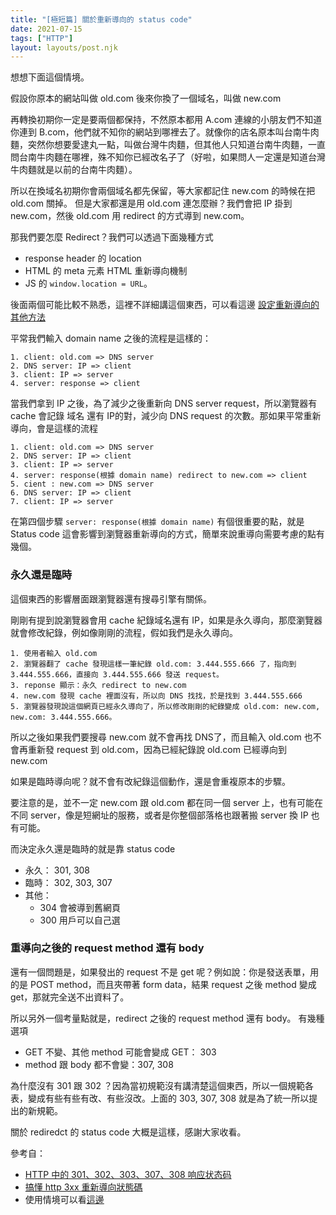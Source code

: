 ```yaml
---
title: "[極短篇] 關於重新導向的 status code"
date: 2021-07-15
tags: ["HTTP"]
layout: layouts/post.njk
---
```


想想下面這個情境。

假設你原本的網站叫做 old.com
後來你換了一個域名，叫做 new.com

再轉換初期你一定是要兩個都保持，不然原本都用 A.com 連線的小朋友們不知道你連到 B.com，他們就不知你的網站到哪裡去了。就像你的店名原本叫台南牛肉麵，突然你想要愛逮丸一點，叫做台灣牛肉麵，但其他人只知道台南牛肉麵，一直問台南牛肉麵在哪裡，殊不知你已經改名子了（好啦，如果問人一定還是知道台灣牛肉麵就是以前的台南牛肉麵）。

所以在換域名初期你會兩個域名都先保留，等大家都記住 new.com 的時候在把 old.com 關掉。
但是大家都還是用 old.com 連怎麼辦？我們會把 IP 掛到 new.com，然後 old.com 用 redirect 的方式導到 new.com。

那我們要怎麼 Redirect？我們可以透過下面幾種方式

- response header 的 location
- HTML 的 meta 元素 HTML 重新導向機制
- JS 的 `window.location = URL`。

後面兩個可能比較不熟悉，這裡不詳細講這個東西，可以看這邊 [設定重新導向的其他方法](https://developer.mozilla.org/zh-CN/docs/Web/HTTP/Redirections#%E8%AE%BE%E5%AE%9A%E9%87%8D%E5%AE%9A%E5%90%91%E6%98%A0%E5%B0%84%E7%9A%84%E5%85%B6%E4%BB%96%E6%96%B9%E6%B3%95)


平常我們輸入 domain name 之後的流程是這樣的：

```
1. client: old.com => DNS server
2. DNS server: IP => client
3. client: IP => server 
4. server: response => client
```

當我們拿到 IP 之後，為了減少之後重新向 DNS server request，所以瀏覽器有 cache 會記錄 域名 還有 IP的對，減少向 DNS request 的次數。那如果平常重新導向，會是這樣的流程

```
1. client: old.com => DNS server
2. DNS server: IP => client
3. client: IP => server 
4. server: response(根據 domain name) redirect to new.com => client
5. cient : new.com => DNS server
6. DNS server: IP => client
7. client: IP => server
```
在第四個步驟 `server: response(根據 domain name)` 有個很重要的點，就是 Status code 這會影響到瀏覽器重新導向的方式，簡單來說重導向需要考慮的點有幾個。

### 永久還是臨時
這個東西的影響層面跟瀏覽器還有搜尋引擎有關係。

剛剛有提到說瀏覽器會用 cache 紀錄域名還有 IP，如果是永久導向，那麼瀏覽器就會修改紀錄，例如像剛剛的流程，假如我們是永久導向。
```
1. 使用者輸入 old.com
2. 瀏覽器翻了 cache 發現這樣一筆紀錄 old.com: 3.444.555.666 了，指向到 3.444.555.666，直接向 3.444.555.666 發送 request。
3. reponse 顯示：永久 redirect to new.com 
4. new.com 發現 cache 裡面沒有，所以向 DNS 找找，於是找到 3.444.555.666
5. 瀏覽器發現說這個網頁已經永久導向了，所以修改剛剛的紀錄變成 old.com: new.com, new.com: 3.444.555.666。
```

所以之後如果我們要搜尋 new.com 就不會再找 DNS了，而且輸入 old.com 也不會再重新發 request 到 old.com，因為已經紀錄說 old.com 已經導向到 new.com

如果是臨時導向呢？就不會有改紀錄這個動作，還是會重複原本的步驟。

要注意的是，並不一定 new.com 跟 old.com 都在同一個 server 上，也有可能在不同 server，像是短網址的服務，或者是你整個部落格也跟著搬 server 換 IP 也有可能。

而決定永久還是臨時的就是靠 status code

- 永久： 301, 308
- 臨時： 302, 303, 307
- 其他：
  - 304 會被導到舊網頁
  - 300 用戶可以自己選

### 重導向之後的 request method 還有 body
還有一個問題是，如果發出的 request 不是 get 呢？例如說：你是發送表單，用的是 POST method，而且夾帶著 form data，結果 request 之後 method 變成 get，那就完全送不出資料了。

所以另外一個考量點就是，redirect 之後的 request method 還有 body。
有幾種選項

- GET 不變、其他 method 可能會變成 GET： 303
- method 跟 body 都不會變：307, 308

為什麼沒有 301 跟 302 ？因為當初規範沒有講清楚這個東西，所以一個規範各表，變成有些有些有改、有些沒改。上面的 303, 307, 308 就是為了統一所以提出的新規範。

關於 rediredct 的 status code 大概是這樣，感謝大家收看。

參考自：

- [HTTP 中的 301、302、303、307、308 响应状态码](https://zhuanlan.zhihu.com/p/60669395)
- [搞懂 http 3xx 重新導向狀態碼](https://medium.com/@dubiety/%E6%90%9E%E6%87%82-http-3xx-%E9%87%8D%E6%96%B0%E5%B0%8E%E5%90%91%E7%8B%80%E6%85%8B%E7%A2%BC-f1a288c1cd20)
- 使用情境可以看[這邊](https://developer.mozilla.org/zh-CN/docs/Web/HTTP/Redirections#%E6%B0%B8%E4%B9%85%E9%87%8D%E5%AE%9A%E5%90%91)

